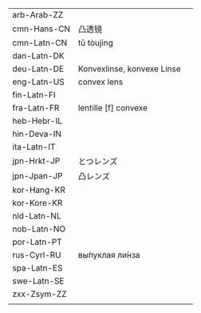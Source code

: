 | | | |
|-|-|-|
| arb-Arab-ZZ |  |  |
| cmn-Hans-CN | 凸透镜 |  |
| cmn-Latn-CN | tū tòujìng |  |
| dan-Latn-DK |  |  |
| deu-Latn-DE | Konvexlinse, konvexe Linse |  |
| eng-Latn-US | convex lens |  |
| fin-Latn-FI |  |  |
| fra-Latn-FR | lentille [f] convexe |  |
| heb-Hebr-IL |  |  |
| hin-Deva-IN |  |  |
| ita-Latn-IT |  |  |
| jpn-Hrkt-JP | とつレンズ |  |
| jpn-Jpan-JP | 凸レンズ |  |
| kor-Hang-KR |  |  |
| kor-Kore-KR |  |  |
| nld-Latn-NL |  |  |
| nob-Latn-NO |  |  |
| por-Latn-PT |  |  |
| rus-Cyrl-RU | вы́пуклая ли́нза |  |
| spa-Latn-ES |  |  |
| swe-Latn-SE |  |  |
| zxx-Zsym-ZZ |  |  |
|  |  |  |